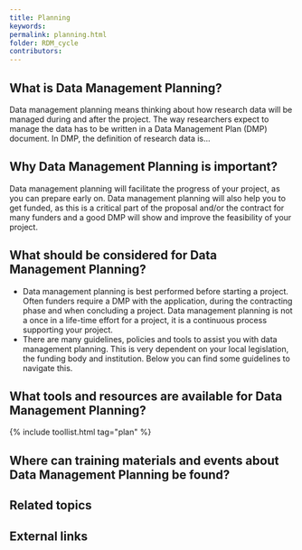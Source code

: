 ```yaml
---
title: Planning
keywords:
permalink: planning.html
folder: RDM_cycle
contributors:
---
```


## What is Data Management Planning?
Data management planning means thinking about how research data will be managed during and after the project. The way researchers expect to manage the data has to be written in a Data Management Plan (DMP) document. In DMP, the definition of research data is...

## Why Data Management Planning is important?
Data management planning will facilitate the progress of your project, as you can prepare early on. Data management planning will also help you to get funded, as this is a critical part of the proposal and/or the contract for many funders and a good DMP will show and improve the feasibility of your project.

## What should be considered for Data Management Planning?
* Data management planning is best performed before starting a project. Often funders require a DMP with the application, during the contracting phase and when concluding a project. Data management planning is not a once in a life-time effort for a project, it is a continuous process supporting your project.
* There are many guidelines, policies and tools to assist you with data management planning. This is very dependent on your local legislation, the funding body and institution. Below you can find some guidelines to navigate this.

## What tools and resources are available for Data Management Planning?

{% include toollist.html tag="plan" %}

## Where can training materials and events about Data Management Planning be found?

## Related topics

## External links
